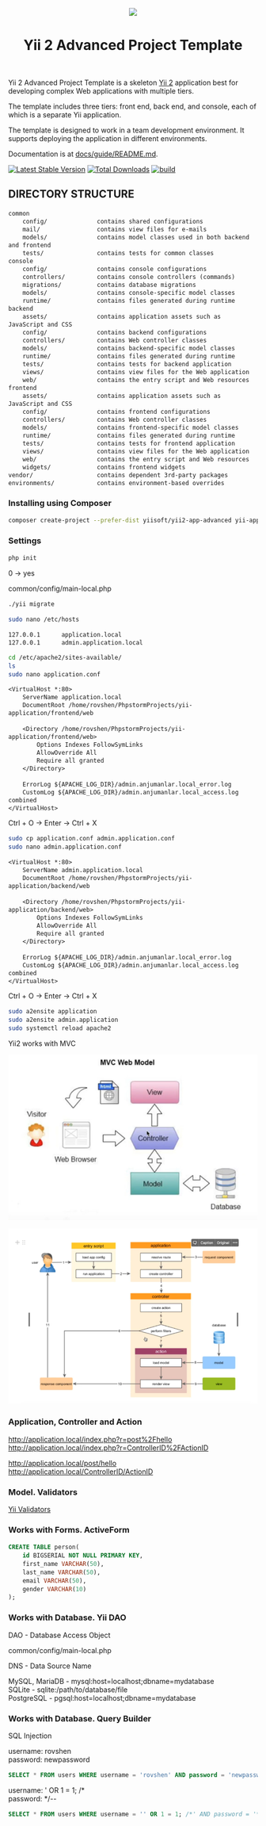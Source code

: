 <p align="center">
    <a href="https://github.com/yiisoft" target="_blank">
        <img src="https://avatars0.githubusercontent.com/u/993323" height="100px">
    </a>
    <h1 align="center">Yii 2 Advanced Project Template</h1>
    <br>
</p>

Yii 2 Advanced Project Template is a skeleton [Yii 2](https://www.yiiframework.com/) application best for
developing complex Web applications with multiple tiers.

The template includes three tiers: front end, back end, and console, each of which
is a separate Yii application.

The template is designed to work in a team development environment. It supports
deploying the application in different environments.

Documentation is at [docs/guide/README.md](docs/guide/README.md).

[![Latest Stable Version](https://img.shields.io/packagist/v/yiisoft/yii2-app-advanced.svg)](https://packagist.org/packages/yiisoft/yii2-app-advanced)
[![Total Downloads](https://img.shields.io/packagist/dt/yiisoft/yii2-app-advanced.svg)](https://packagist.org/packages/yiisoft/yii2-app-advanced)
[![build](https://github.com/yiisoft/yii2-app-advanced/workflows/build/badge.svg)](https://github.com/yiisoft/yii2-app-advanced/actions?query=workflow%3Abuild)

DIRECTORY STRUCTURE
-------------------

```
common
    config/              contains shared configurations
    mail/                contains view files for e-mails
    models/              contains model classes used in both backend and frontend
    tests/               contains tests for common classes    
console
    config/              contains console configurations
    controllers/         contains console controllers (commands)
    migrations/          contains database migrations
    models/              contains console-specific model classes
    runtime/             contains files generated during runtime
backend
    assets/              contains application assets such as JavaScript and CSS
    config/              contains backend configurations
    controllers/         contains Web controller classes
    models/              contains backend-specific model classes
    runtime/             contains files generated during runtime
    tests/               contains tests for backend application    
    views/               contains view files for the Web application
    web/                 contains the entry script and Web resources
frontend
    assets/              contains application assets such as JavaScript and CSS
    config/              contains frontend configurations
    controllers/         contains Web controller classes
    models/              contains frontend-specific model classes
    runtime/             contains files generated during runtime
    tests/               contains tests for frontend application
    views/               contains view files for the Web application
    web/                 contains the entry script and Web resources
    widgets/             contains frontend widgets
vendor/                  contains dependent 3rd-party packages
environments/            contains environment-based overrides
```

### Installing using Composer

```bash
composer create-project --prefer-dist yiisoft/yii2-app-advanced yii-application
```

### Settings

```bash
php init
```

0 -> yes

common/config/main-local.php

```bash
./yii migrate
```

```bash
sudo nano /etc/hosts
```

```
127.0.0.1      application.local
127.0.0.1      admin.application.local
```

```bash
cd /etc/apache2/sites-available/
ls
sudo nano application.conf
```

```apacheconf
<VirtualHost *:80>
    ServerName application.local
    DocumentRoot /home/rovshen/PhpstormProjects/yii-application/frontend/web

    <Directory /home/rovshen/PhpstormProjects/yii-application/frontend/web>
        Options Indexes FollowSymLinks
        AllowOverride All
        Require all granted
    </Directory>

    ErrorLog ${APACHE_LOG_DIR}/admin.anjumanlar.local_error.log
    CustomLog ${APACHE_LOG_DIR}/admin.anjumanlar.local_access.log combined
</VirtualHost>
```

Ctrl + O -> Enter -> Ctrl + X

```bash
sudo cp application.conf admin.application.conf
sudo nano admin.application.conf
```

```apacheconf
<VirtualHost *:80>
    ServerName admin.application.local
    DocumentRoot /home/rovshen/PhpstormProjects/yii-application/backend/web

    <Directory /home/rovshen/PhpstormProjects/yii-application/backend/web>
        Options Indexes FollowSymLinks
        AllowOverride All
        Require all granted
    </Directory>

    ErrorLog ${APACHE_LOG_DIR}/admin.anjumanlar.local_error.log
    CustomLog ${APACHE_LOG_DIR}/admin.anjumanlar.local_access.log combined
</VirtualHost>
```

Ctrl + O -> Enter -> Ctrl + X

```bash
sudo a2ensite application
sudo a2ensite admin.application
sudo systemctl reload apache2
```

Yii2 works with MVC

![MVC](./images/mvc.png)

![yii-MVC](./images/yii-mvc.png)

### Application, Controller and Action

http://application.local/index.php?r=post%2Fhello \
http://application.local/index.php?r=ControllerID%2FActionID

http://application.local/post/hello \
http://application.local/ControllerID/ActionID

### Model. Validators

[Yii Validators](https://www.yiiframework.com/doc/guide/2.0/en/tutorial-core-validators)

### Works with Forms. ActiveForm

```sql
CREATE TABLE person(
    id BIGSERIAL NOT NULL PRIMARY KEY,
    first_name VARCHAR(50),
    last_name VARCHAR(50),
    email VARCHAR(50),
    gender VARCHAR(10)
);
```

### Works with Database. Yii DAO

DAO - Database Access Object

common/config/main-local.php

DNS - Data Source Name

MySQL, MariaDB - mysql:host=localhost;dbname=mydatabase \
SQLite - sqlite:/path/to/database/file \
PostgreSQL - pgsql:host=localhost;dbname=mydatabase

### Works with Database. Query Builder

SQL Injection

username: rovshen\
password: newpassword

```sql
SELECT * FROM users WHERE username = 'rovshen' AND password = 'newpassword';
```

username: ' OR 1 = 1; /*\
password: */--

```sql
SELECT * FROM users WHERE username = '' OR 1 = 1; /*' AND password = '*/--';
```
